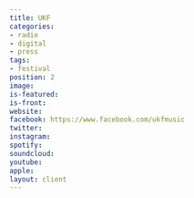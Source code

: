 ```yaml
---
title: UKF
categories:
- radio
- digital
- press
tags:
- festival
position: 2
image: 
is-featured: 
is-front: 
website: 
facebook: https://www.facebook.com/ukfmusic
twitter: 
instagram: 
spotify: 
soundcloud: 
youtube: 
apple: 
layout: client
---
```


